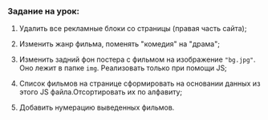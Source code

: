 ### Задание на урок:

1. Удалить все рекламные блоки со страницы (правая часть сайта);

2. Изменить жанр фильма, поменять "комедия" на "драма";

3. Изменить задний фон постера с фильмом на изображение `"bg.jpg"`. Оно лежит в папке `img`. Реализовать только при помощи JS;

4. Список фильмов на странице сформировать на основании данных из этого JS файла.Отсортировать их по алфавиту;

5. Добавить нумерацию выведенных фильмов.
